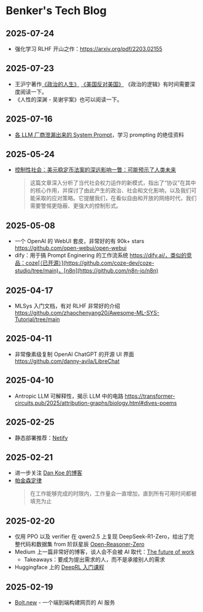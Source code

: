 # Benker's Tech Blog

## 2025-07-24
* 强化学习 RLHF 开山之作：https://arxiv.org/pdf/2203.02155

## 2025-07-23
* 王沪宁著作[《政治的人生》](https://www.scribd.com/document/537954544/%E6%94%BF%E6%B2%BB%E7%9A%84%E4%BA%BA%E7%94%9F-%E7%8E%8B%E6%B2%AA%E5%AE%81-1995) [《美国反对美国》](https://github.com/zealotCE/America-Against-America/tree/master) 《政治的逻辑》有时间需要深度阅读一下。
* 《人性的深渊 - 吴谢宇案》也可以阅读一下。

## 2025-07-16
* [各 LLM 厂商泄漏出来的 System Prompt](https://github.com/elder-plinius/CL4R1T4S/tree/main)，学习 prompting 的绝佳资料

## 2025-05-24
* [控制性社会：美元稳定币法案的深远影响一瞥：可能预示了人类未来](archive/The%20New%20Control%20Society.md)
  > 这篇文章深入分析了当代社会权力运作的新模式，指出了“协议”在其中的核心作用，并探讨了由此产生的政治、社会和文化影响，以及我们可能采取的应对策略。它提醒我们，在看似自由和开放的网络时代，我们需要警惕更隐蔽、更强大的控制形式。


## 2025-05-08
* 一个 OpenAI 的 WebUI 套皮，非常好的有 90k+ stars https://github.com/open-webui/open-webui
* dify：用于搞 Prompt Enginering 的工作流系统 https://dify.ai/，类似的竞品：coze[（已开源）](https://github.com/coze-dev/coze-studio/tree/main)，[n8n](https://github.com/n8n-io/n8n)

## 2025-04-17
* MLSys 入门文档，有对 RLHF 非常好的介绍 https://github.com/zhaochenyang20/Awesome-ML-SYS-Tutorial/tree/main

## 2025-04-11
* 非常像素级复制 OpenAI ChatGPT 的开源 UI 界面 https://github.com/danny-avila/LibreChat

## 2025-04-10
* Antropic LLM 可解释性，揭示 LLM 中的电路 https://transformer-circuits.pub/2025/attribution-graphs/biology.html#dives-poems

## 2025-02-25
* 静态部署推荐：[Netify](https://www.netlify.com/)

## 2025-02-21
* 进一步关注 [Dan Koe 的博客](https://thedankoe.com/)
* [帕金森定律](https://en.wikipedia.org/wiki/Parkinson%27s_law)
  > 在工作能够完成的时限内，工作量会一直增加，直到所有可用时间都被填充为止

## 2025-02-20
* 仅用 PPO 以及 verifier 在 qwen2.5 上复现 DeepSeek-R1-Zero，给出了完整代码和数据集 from 阶跃星辰 [Open-Reasoner-Zero](https://github.com/Open-Reasoner-Zero/Open-Reasoner-Zero/tree/main)
* Medium 上一篇非常好的博客，谈人会不会被 AI 取代：[The future of work](https://freedium.cfd/https://thedankoe.medium.com/the-future-of-work-avoid-learning-these-skills-2d788081fc1c)
  * Takeaways：要成为提出需求的人，而不是承接别人的需求
* Huggingface 上的 [DeepRL 入门课程](https://huggingface.co/learn/deep-rl-course/unit0/introduction)

## 2025-02-19
* [Bolt.new](https://blot.new) - 一个端到端构建网页的 AI 服务



